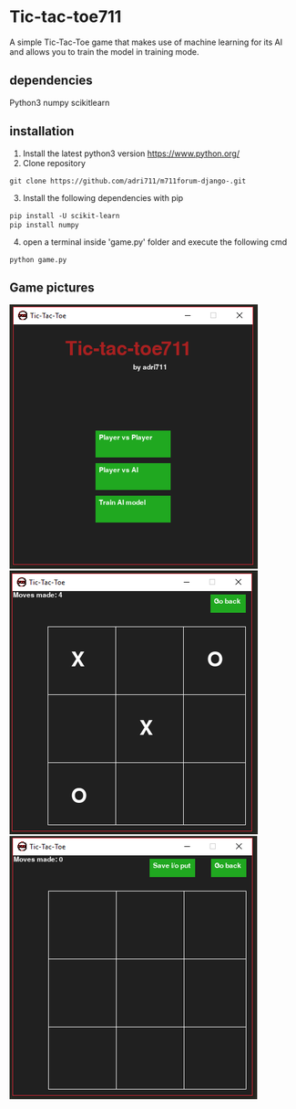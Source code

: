 # Tic-tac-toe711
A simple Tic-Tac-Toe game that makes use of machine learning for its AI and allows you to train the model in training mode.
## dependencies
Python3
numpy
scikitlearn

## installation
1. Install the latest python3 version  https://www.python.org/
2. Clone repository
```
git clone https://github.com/adri711/m711forum-django-.git
```
3. Install the following dependencies with pip
```
pip install -U scikit-learn
pip install numpy
```
4. open a terminal inside 'game.py' folder and execute the following cmd
```
python game.py
```
## Game pictures

![test image](screenshots/screenshot1.PNG)
![test image1](screenshots/screenshot2.PNG)
![test image2](screenshots/screenshot3.PNG)
